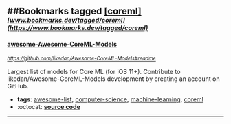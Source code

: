 ##Bookmarks tagged [[coreml]](https://www.bookmarks.dev?q=[coreml])
_<sup><sup>[www.bookmarks.dev/tagged/coreml](https://www.bookmarks.dev/tagged/coreml)</sup></sup>_
---
#### [awesome-Awesome-CoreML-Models](https://github.com/likedan/Awesome-CoreML-Models#readme)
_<sup>https://github.com/likedan/Awesome-CoreML-Models#readme</sup>_

Largest list of models for Core ML (for iOS 11+). Contribute to likedan/Awesome-CoreML-Models development by creating an account on GitHub.
* **tags**: [awesome-list](../tagged/awesome-list.md), [computer-science](../tagged/computer-science.md), [machine-learning](../tagged/machine-learning.md), [coreml](../tagged/coreml.md)
* :octocat: **[source code](https://github.com/likedan/Awesome-CoreML-Models#readme)**
---
